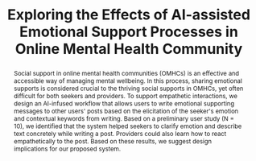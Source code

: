---
layout: publication
title: Exploring the Effects of AI-assisted Emotional Support Processes in Online Mental Health Community
year: 2022
month: 4
authors:
  - Donghoon Shin
  - Subeen Park
  - Esther Hehsun Kim
  - Soomin Kim
  - Jinwook Seo
  - Hwajung Hong
video: JVqjovjOcwo
poster: chi2022_omhc_poster_conference.pdf
slide: chi2022_omhc_slide.pdf
venue: CHI 2022 Extended Abstracts
venue_full: Extended Abstracts of the 2022 CHI Conference on Human Factors in Computing Systems
abstract: Social support in online mental health communities (OMHCs) is an effective and accessible way of managing mental wellbeing. In this process, sharing emotional supports is considered crucial to the thriving social supports in OMHCs, yet often difficult for both seekers and providers. To support empathetic interactions, we design an AI-infused workflow that allows users to write emotional supporting messages to other users' posts based on the elicitation of the seeker's emotion and contextual keywords from writing. Based on a preliminary user study (N = 10), we identified that the system helped seekers to clarify emotion and describe text concretely while writing a post. Providers could also learn how to react empathetically to the post. Based on these results, we suggest design implications for our proposed system.
bibtex: |-
  @inproceedings{omhcs,
            title = {Exploring the Effects of AI-assisted Emotional Support Processes in Online Mental Health Community},
            author = {Shin, Donghoon and Park, Subeen and Kim, Esther Hehsun and Kim, Soomin and Seo, Jinwook and Hong, Hwajung},
            year = 2022,
            booktitle = {Extended Abstracts of the 2022 CHI Conference on Human Factors in Computing Systems},
            location = {New Orleans, LA, USA},
            publisher = {ACM},
            address = {New York, NY, USA},
            series = {CHI EA '22},
            doi = {10.1145/3491101.3519854},
            isbn = {978-1-4503-9156-6/22/04},
            url = {http://doi.acm.org/10.1145/3491101.3519854},
            keywords = {online mental health community, AI-infused system, emotional support, peer support}
          }
note: Late-breaking work
category: 
  - "AI / NLP"
  - "Healthcare"
featured: true
---